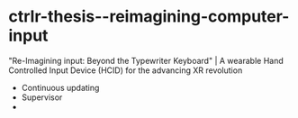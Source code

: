 # ctrlr-thesis--reimagining-computer-input

"Re-Imagining input: Beyond the Typewriter Keyboard" | A wearable Hand Controlled Input Device (HCID) for the advancing XR revolution

- Continuous updating
- Supervisor
- 

<!-- comment  --> 
[//]: # (comment.)
